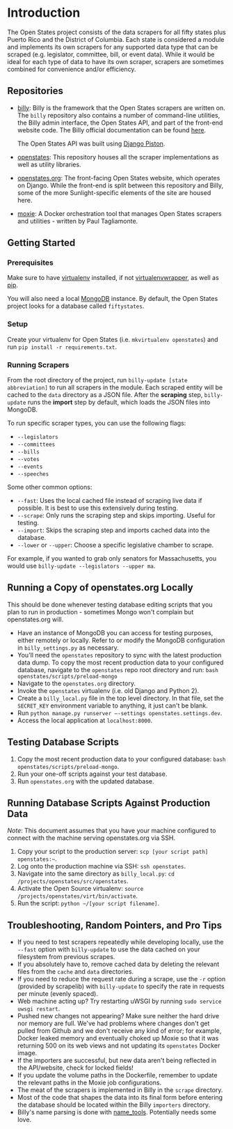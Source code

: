# Introduction

The Open States project consists of the data scrapers for all fifty states plus Puerto Rico and the District of
Columbia.  Each state is considered a module and implements its own scrapers for any supported data type that can be
scraped (e.g. legislator, committee, bill, or event data).  While it would be ideal for each type of data to have its
own scraper, scrapers are sometimes combined for convenience and/or efficiency.

## Repositories

-   [billy](https://github.com/sunlightlabs/billy): Billy is the framework that the Open States scrapers are written on.
The `billy` repository also contains a number of command-line utilities, the Billy admin interface, the Open States
API, and part of the front-end website code.  The Billy official documentation can be found
[here](https://billy.readthedocs.org/en/latest/).

    The Open States API was built using [Django Piston](https://bitbucket.org/jespern/django-piston/wiki/Home).

-   [openstates](https://github.com/sunlightlabs/openstates): This repository houses all the scraper implementations as
well as utility libraries.

-   [openstates.org](https://github.com/sunlightlabs/openstates.org): The front-facing Open States website, which
operates on Django.  While the front-end is split between this repository and Billy, some of the more Sunlight-specific
elements of the site are housed here.

-   [moxie](https://github.com/paultag/moxie): A Docker orchestration tool that manages Open States scrapers and
utilities - written by Paul Tagliamonte.

## Getting Started

### Prerequisites

Make sure to have [virtualenv](https://virtualenv.readthedocs.org/en/latest/) installed, if not [virtualenvwrapper](
https://virtualenvwrapper.readthedocs.org/en/latest/), as well as [pip](https://pip.readthedocs.org/en/latest/).

You will also need a local [MongoDB](https://www.mongodb.org/downloads) instance.  By default, the Open States project
looks for a database called `fiftystates`.

### Setup

Create your virtualenv for Open States (i.e. `mkvirtualenv openstates`) and run `pip install -r requirements.txt`.

### Running Scrapers

From the root directory of the project, run `billy-update [state abbreviation]` to run all scrapers in the module.
Each scraped entity will be cached to the `data` directory as a JSON file.  After the **scraping** step, `billy-update`
runs the **import** step by default, which loads the JSON files into MongoDB.

To run specific scraper types, you can use the following flags:

-   `--legislators`
-   `--committees`
-   `--bills`
-   `--votes`
-   `--events`
-   `--speeches`

Some other common options:

-   `--fast`: Uses the local cached file instead of scraping live data if possible.  It is best to use this extensively
    during testing.
-   `--scrape`: Only runs the scraping step and skips importing.  Useful for testing.
-   `--import`: Skips the scraping step and imports cached data into the database.
-  `--lower` or `--upper`: Choose a specific legislative chamber to scrape.

For example, if you wanted to grab only senators for Massachusetts, you would use `billy-update --legislators --upper
ma`.

## Running a Copy of openstates.org Locally

This should be done whenever testing database editing scripts that you plan to run in production - sometimes Mongo won't
complain but openstates.org will.

-   Have an instance of MongoDB you can access for testing purposes, either remotely or locally.  Refer to or modify the
MongoDB configuration in `billy_settings.py` as necessary.
-   You'll need the `openstates` repository to sync with the latest production data dump.  To copy the most recent
production data to your configured database, navigate to the `openstates` repo root directory and run:
`bash openstates/scripts/preload-mongo`
-   Navigate to the `openstates.org` directory.
-   Invoke the `openstates` virtualenv (i.e. old Django and Python 2).
-   Create a `billy_local.py` file in the top level directory.  In that file, set the `SECRET_KEY` environment variable
to anything, it just can't be blank.
-   Run `python manage.py runserver —-settings openstates.settings.dev`.
-   Access the local application at `localhost:8000`.

## Testing Database Scripts

1.   Copy the most recent production data to your configured database: `bash openstates/scripts/preload-mongo`.
1.   Run your one-off scripts against your test database.
1.   Run `openstates.org` with the updated database.

## Running Database Scripts Against Production Data

*Note*: This document assumes that you have your machine configured to connect with the machine serving openstates.org via SSH.

1.   Copy your script to the production server: `scp [your script path] openstates:~`.
1.   Log onto the production machine via SSH: `ssh openstates`.
1.   Navigate into the same directory as `billy_local.py`: `cd /projects/openstates/src/openstates`.
1.   Activate the Open Source virtualenv: `source /projects/openstates/virt/bin/activate`.
1.   Run the script: `python ~/[your script filename]`.

## Troubleshooting, Random Pointers, and Pro Tips

-   If you need to test scrapers repeatedly while developing locally, use the `--fast` option with `billy-update` to use the
data cached on your filesystem from previous scrapes.
-   If you absolutely have to, remove cached data by deleting the relevant files from the `cache` and `data` directories.
-   If you need to reduce the request rate during a scrape, use the `-r` option (provided by scrapelib) with `billy-update` to
specify the rate in requests per minute (evenly spaced).
-   Web machine acting up? Try restarting uWSGI by running `sudo service uwsgi restart`.
-   Pushed new changes not appearing? Make sure neither the hard drive nor memory are full. We've had problems where changes
don't get pulled from Github and we don't receive any kind of error; for example, Docker leaked memory and eventually choked up
Moxie so that it was returning 500 on its web views and not updating its `openstates` Docker image.
-   If the importers are successful, but new data aren't being reflected in the API/website, check for locked fields!
-   If you update the volume paths in the Dockerfile, remember to update the relevant paths in the Moxie job configurations.
-   The meat of the scrapers is implemented in Billy in the `scrape` directory.
-   Most of the code that shapes the data into its final form before entering the database should be located within the Billy
`importers` directory.
-   Billy's name parsing is done with [name_tools](https://github.com/jamesturk/name_tools).  Potentially needs some love.

